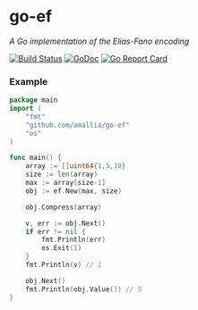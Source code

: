 # go-ef 
_A Go implementation of the Elias-Fano encoding_

[![Build Status](https://travis-ci.org/amallia/go-ef.svg?branch=master)](https://travis-ci.org/amallia/go-ef) [![GoDoc](https://godoc.org/github.com/amallia/go-ef?status.svg)](https://godoc.org/github.com/amallia/go-ef) [![Go Report Card](https://goreportcard.com/badge/github.com/amallia/go-ef)](https://goreportcard.com/report/github.com/amallia/go-ef)
### Example
```go
package main
import (
    "fmt"
    "github.com/amallia/go-ef"
    "os"
)

func main() {
    array := []uint64{1,5,10}
    size := len(array)
    max := array[size-1]
    obj := ef.New(max, size)

    obj.Compress(array)

    v, err := obj.Next()
    if err != nil {
        fmt.Println(err)
        os.Exit(1)
    }
    fmt.Println(v) // 1

    obj.Next()
    fmt.Println(obj.Value()) // 5
}
```
